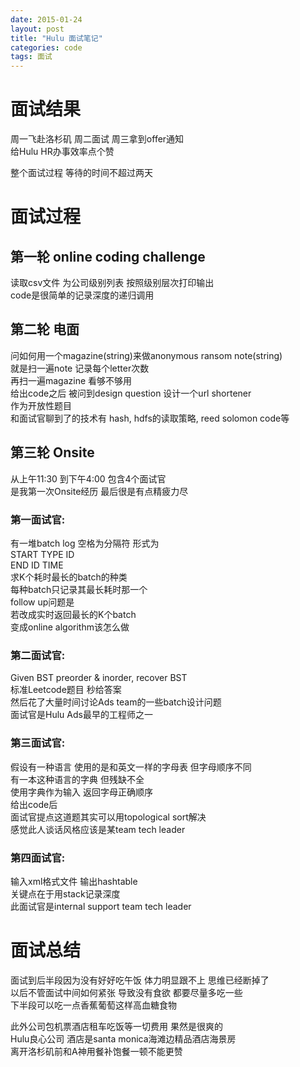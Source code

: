 ```yaml
---
date: 2015-01-24
layout: post
title: "Hulu 面试笔记"
categories: code
tags: 面试
---
```


# 面试结果   
周一飞赴洛杉矶 周二面试 周三拿到offer通知   
给Hulu HR办事效率点个赞   
<!--more-->
整个面试过程 等待的时间不超过两天   

# 面试过程   

## 第一轮 online coding challenge   

读取csv文件 为公司级别列表 按照级别层次打印输出   
code是很简单的记录深度的递归调用   

## 第二轮 电面   

问如何用一个magazine(string)来做anonymous ransom note(string)   
就是扫一遍note 记录每个letter次数   
再扫一遍magazine 看够不够用   
给出code之后 被问到design question 设计一个url shortener   
作为开放性题目   
和面试官聊到了的技术有 hash, hdfs的读取策略, reed solomon code等   

## 第三轮 Onsite   
从上午11:30 到下午4:00 包含4个面试官   
是我第一次Onsite经历 最后很是有点精疲力尽   

### 第一面试官:   

有一堆batch log 空格为分隔符 形式为   
START TYPE ID   
END ID TIME   
求K个耗时最长的batch的种类   
每种batch只记录其最长耗时那一个   
follow up问题是    
若改成实时返回最长的K个batch   
变成online algorithm该怎么做   

### 第二面试官:   

Given BST preorder & inorder, recover BST   
标准Leetcode题目 秒给答案   
然后花了大量时间讨论Ads team的一些batch设计问题   
面试官是Hulu Ads最早的工程师之一   

### 第三面试官:   

假设有一种语言 使用的是和英文一样的字母表 但字母顺序不同   
有一本这种语言的字典 但残缺不全   
使用字典作为输入 返回字母正确顺序   
给出code后    
面试官提点这道题其实可以用topological sort解决   
感觉此人谈话风格应该是某team tech leader   

### 第四面试官:   

输入xml格式文件 输出hashtable   
关键点在于用stack记录深度   
此面试官是internal support team tech leader   

# 面试总结
面试到后半段因为没有好好吃午饭 体力明显跟不上 思维已经断掉了   
以后不管面试中间如何紧张 导致没有食欲 都要尽量多吃一些   
下半段可以吃一点香蕉葡萄这样高血糖食物   

此外公司包机票酒店租车吃饭等一切费用 果然是很爽的   
Hulu良心公司 酒店是santa monica海滩边精品酒店海景房   
离开洛杉矶前和A神用餐补饱餐一顿不能更赞   
